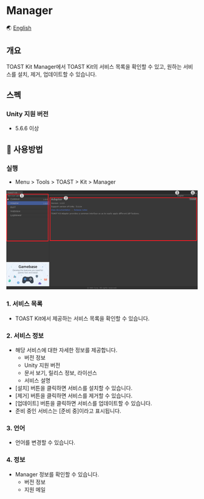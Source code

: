 # Manager

🌏 [English](README.en.md)

## 개요

TOAST Kit Manager에서 TOAST Kit의 서비스 목록을 확인할 수 있고, 원하는 서비스를 설치, 제거, 업데이트할 수 있습니다.

## 스펙

### Unity 지원 버전

* 5.6.6 이상

## 🔨 사용방법

### 실행

* Menu > Tools > TOAST > Kit > Manager

![Manager](./images/toastkit_manager_001.png)

### 1. 서비스 목록

* TOAST Kit에서 제공하는 서비스 목록을 확인할 수 있습니다.

### 2. 서비스 정보

* 해당 서비스에 대한 자세한 정보를 제공합니다.
    * 버전 정보
    * Unity 지원 버전
    * 문서 보기, 릴리스 정보, 라이선스
    * 서비스 설명
* [설치] 버튼을 클릭하면 서비스를 설치할 수 있습니다.
* [제거] 버튼을 클릭하면 서비스를 제거할 수 있습니다.
* [업데이트] 버튼을 클릭하면 서비스를 업데이트할 수 있습니다.
* 준비 중인 서비스는 [준비 중]이라고 표시됩니다.

### 3. 언어

* 언어를 변경할 수 있습니다.

### 4. 정보

* Manager 정보를 확인할 수 있습니다.
    * 버전 정보
    * 지원 메일